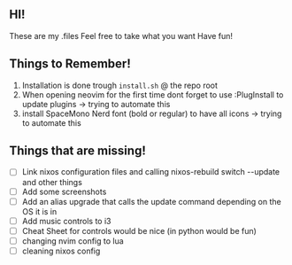 ## HI!
These are my .files
Feel free to take what you want 
Have fun!

## Things to Remember!
1. Installation is done trough `install.sh` @ the repo root
2. When opening neovim for the first time dont forget to use :PlugInstall to update plugins -> trying to automate this
3. install SpaceMono Nerd font (bold or regular) to have all icons -> trying to automate this 


## Things that are missing!

- [ ] Link nixos configuration files and calling nixos-rebuild switch --update and other things
- [ ] Add some screenshots
- [ ] Add an alias upgrade that calls the update command depending on the OS it is in
- [ ] Add music controls to i3
- [ ] Cheat Sheet for controls would be nice (in python would be fun)
- [ ] changing nvim config to lua
- [ ] cleaning nixos config
